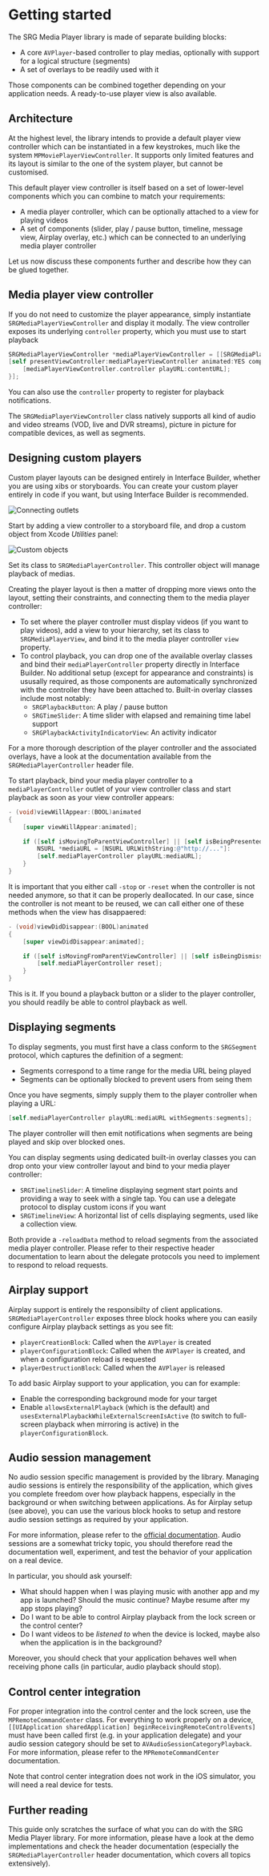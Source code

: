 Getting started
===============

The SRG Media Player library is made of separate building blocks:

* A core `AVPlayer`-based controller to play medias, optionally with support for a logical structure (segments)
* A set of overlays to be readily used with it

Those components can be combined together depending on your application needs. A ready-to-use player view is also available.

## Architecture

At the highest level, the library intends to provide a default player view controller which can be instantiated in a few keystrokes, much like the system `MPMoviePlayerViewController`. It supports only limited features and its layout is similar to the one of the system player, but cannot be customised.

This default player view controller is itself based on a set of lower-level components which you can combine to match your requirements:

* A media player controller, which can be optionally attached to a view for playing videos
* A set of components (slider, play / pause button, timeline, message view, Airplay overlay, etc.) which can be connected to an underlying media player controller

Let us now discuss these components further and describe how they can be glued together.

## Media player view controller

If you do not need to customize the player appearance, simply instantiate `SRGMediaPlayerViewController` and display it modally. The view controller exposes its underlying `controller` property, which you must use to start playback

```objective-c
SRGMediaPlayerViewController *mediaPlayerViewController = [[SRGMediaPlayerViewController alloc] init];
[self presentViewController:mediaPlayerViewController animated:YES completion:^{
    [mediaPlayerViewController.controller playURL:contentURL];
}];
```

You can also use the `controller` property to register for playback notifications.

The `SRGMediaPlayerViewController` class natively supports all kind of audio and video streams (VOD, live and DVR streams), picture in picture for compatible devices, as well as segments.

## Designing custom players

Custom player layouts can be designed entirely in Interface Builder, whether you are using xibs or storyboards. You can create your custom player entirely in code if you want, but using Interface Builder is recommended.

![Connecting outlets](Getting-started-images/outlets.jpg)

Start by adding a view controller to a storyboard file, and drop a custom object from Xcode _Utilities_ panel:

![Custom objects](Getting-started-images/custom-objects.jpg)

Set its class to `SRGMediaPlayerController`. This controller object will manage playback of medias.

Creating the player layout is then a matter of dropping more views onto the layout, setting their constraints, and connecting them to the media player controller:

* To set where the player controller must display videos (if you want to play videos), add a view to your hierarchy, set its class to `SRGMediaPlayerView`, and bind it to the media player controller `view` property.
* To control playback, you can drop one of the available overlay classes and bind their `mediaPlayerController` property directly in Interface Builder. No additional setup (except for appearance and constraints) is ususally required, as those components are automatically synchronized with the controller they have been attached to. Built-in overlay classes include most notably:
  * `SRGPlaybackButton`: A play / pause button
  * `SRGTimeSlider`: A time slider with elapsed and remaining time label support
  * `SRGPlaybackActivityIndicatorView`: An activity indicator

For a more thorough description of the player controller and the associated overlays, have a look at the documentation available from the `SRGMediaPlayerController` header file.

To start playback, bind your media player controller to a `mediaPlayerController` outlet of your view controller class and start playback as soon as your view controller appears:

```objective-c
- (void)viewWillAppear:(BOOL)animated
{
    [super viewWillAppear:animated];

    if ([self isMovingToParentViewController] || [self isBeingPresented]) {
        NSURL *mediaURL = [NSURL URLWithString:@"http://..."]:
        [self.mediaPlayerController playURL:mediaURL];
    }
}
```

It is important that you either call `-stop` or `-reset` when the controller is not needed anymore, so that it can be properly deallocated. In our case, since the controller is not meant to be reused, we can call either one of these methods when the view has disappaered:

```objective-c
- (void)viewDidDisappear:(BOOL)animated
{
    [super viewDidDisappear:animated];

    if ([self isMovingFromParentViewController] || [self isBeingDismissed]) {
        [self.mediaPlayerController reset];
    }
}
```

This is it. If you bound a playback button or a slider to the player controller, you should readily be able to control playback as well.

## Displaying segments

To display segments, you must first have a class conform to the `SRGSegment` protocol, which captures the definition of a segment:

* Segments correspond to a time range for the media URL being played
* Segments can be optionally blocked to prevent users from seing them

Once you have segments, simply supply them to the player controller when playing a URL:

```objective-c
[self.mediaPlayerController playURL:mediaURL withSegments:segments];
```

The player controller will then emit notifications when segments are being played and skip over blocked ones.

You can display segments using dedicated built-in overlay classes you can drop onto your view controller layout and bind to your media player controller:

* `SRGTimelineSlider`: A timeline displaying segment start points and providing a way to seek with a single tap. You can use a delegate protocol to display custom icons if you want
* `SRGTimelineView`: A horizontal list of cells displaying segments, used like a collection view.

Both provide a `-reloadData` method to reload segments from the associated media player controller. Please refer to their respective header documentation to learn about the delegate protocols you need to implement to respond to reload requests.

## Airplay support

Airplay support is entirely the responsibilty of client applications. `SRGMediaPlayerController` exposes three block hooks where you can easily configure Airplay playback settings as you see fit:

* `playerCreationBlock`: Called when the `AVPlayer` is created
* `playerConfigurationBlock`: Called when the `AVPlayer` is created, and when a configuration reload is requested
* `playerDestructionBlock`: Called when the `AVPlayer` is released

To add basic Airplay support to your application, you can for example:

* Enable the corresponding background mode for your target
* Enable `allowsExternalPlayback` (which is the default) and `usesExternalPlaybackWhileExternalScreenIsActive` (to switch to full-screen playback when mirroring is active) in the `playerConfigurationBlock`.

## Audio session management

No audio session specific management is provided by the library. Managing audio sessions is entirely the responsibility of the application, which gives you complete freedom over how playback happens, especially in the background or when switching between applications. As for Airplay setup (see above), you can use the various block hooks to setup and restore audio session settings as required by your application.

For more information, please refer to the [official documentation](https://developer.apple.com/library/ios/documentation/Audio/Conceptual/AudioSessionProgrammingGuide/Introduction/Introduction.html). Audio sessions are a somewhat tricky topic, you should therefore read the documentation well, experiment, and test the behavior of your application on a real device. 

In particular, you should ask yourself:

* What should happen when I was playing music with another app and my app is launched? Should the music continue? Maybe resume after my app stops playing?
* Do I want to be able to control Airplay playback from the lock screen or the control center?
* Do I want videos to be _listened to_ when the device is locked, maybe also when the application is in the background?

Moreover, you should check that your application behaves well when receiving phone calls (in particular, audio playback should stop).

## Control center integration

For proper integration into the control center and the lock screen, use the `MPRemoteCommandCenter` class. For everything to work properly on a device, `[[UIApplication sharedApplication] beginReceivingRemoteControlEvents]` must have been called first (e.g. in your application delegate) and your audio session category should be set to `AVAudioSessionCategoryPlayback`. For more information, please refer to the `MPRemoteCommandCenter` documentation.

Note that control center integration does not work in the iOS simulator, you will need a real device for tests.

## Further reading

This guide only scratches the surface of what you can do with the SRG Media Player library. For more information, please have a look at the demo implementations and check the header documentation (especially the `SRGMediaPlayerController` header documentation, which covers all topics extensively).
